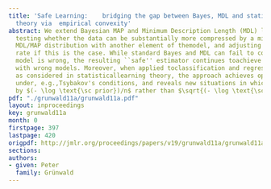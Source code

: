 ```yaml
---
title: 'Safe Learning:    bridging the gap between Bayes, MDL and statistical learning
  theory via  empirical convexity'
abstract: We extend Bayesian MAP and Minimum Description Length (MDL) learning by
  testing whether the data can be substantially more compressed by a mixture of the
  MDL/MAP distribution with another element of themodel, and adjusting the learning
  rate if this is the case. While standard Bayes and MDL can fail to converge ifthe
  model is wrong, the resulting ``safe'' estimator continues toachieve good rates
  with wrong models. Moreover, when applied toclassification and regression models
  as considered in statisticallearning theory, the approach achieves optimal rates
  under, e.g.,Tsybakov's conditions, and reveals new situations in which we canpenalize
  by $(- \log \text{\sc prior})/n$ rather than $\sqrt{(- \log \text{\sc prior})/n}$.
pdf: "./grunwald11a/grunwald11a.pdf"
layout: inproceedings
key: grunwald11a
month: 0
firstpage: 397
lastpage: 420
origpdf: http://jmlr.org/proceedings/papers/v19/grunwald11a/grunwald11a.pdf
sections: 
authors:
- given: Peter
  family: Grünwald
---
```


